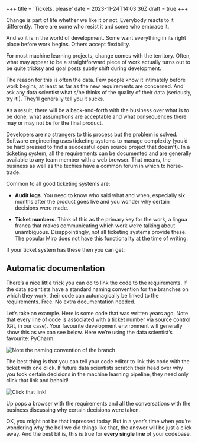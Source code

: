 +++
title = 'Tickets, please'
date = 2023-11-24T14:03:36Z
draft = true
+++

Change is part of life whether we like it or not.  Everybody reacts to it differently. There are some who resist it and some who embrace it. 

And so it is in the world of development. Some want everything in its right place before work begins. Others accept flexibility.

For most machine learning projects, change comes with the territory. Often, what may appear to be a straightforward piece of work actually turns out to be quite tricksy and goal posts subtly shift during development.

The reason for this is often the data. Few people know it intimately before work begins, at least as far as the new requirements are concerned. And ask any data scientist what s/he thinks of the quality of their data (seriously, try it!). They’ll generally tell you it sucks.

As a result, there will be a back-and-forth with the business over what is to be done, what assumptions are acceptable and what consequences there may or may not be for the final product.

Developers are no strangers to this process but the problem is solved. Software engineering uses ticketing systems to manage complexity (you’d be hard pressed to find a successful open source project that doesn't). In a ticketing system, all the requirements can be documented and are generally available to any team member with a web browser. That means, the business as well as the techies have a common forum in which to horse-trade.

Common to all good ticketing systems are:

- **Audit logs**. You need to know who said what and when, especially six months after the product goes live and you wonder why certain decisions were made.

- **Ticket numbers**. Think of this as the primary key for the work, a lingua franca that makes communicating which work we’re talking about unambiguous. Disappointingly, not all ticketing systems provide these. The popular Miro does not have this functionality at the time of writing.

If your ticket system has these then you can get:

## Automatic documentation

There’s a nice little trick you can do to link the code to the requirements. If the data scientists have a standard naming convention for the branches on which they work, their code can automagically be linked to the requirements. Free. No extra documentation needed.

Let’s take an example. Here is some code that was written years ago. Note that every line of code is associated with a ticket number via source control (Git, in our case). Your favourite development environment will generally show this as we can see below. Here we’re using the data scientist’s favourite: PyCharm:

![Note the naming convention of the branch](/img/blog/ticket_code.png)

The best thing is that you can tell your code editor to link this code with the ticket with one click. If future data scientists scratch their head over why you took certain decisions in the machine learning pipeline, they need only click that link and behold!

![Click that link!](/img/blog/ticket_open.png)

Up pops a browser with the requirements and all the conversations with the business discussing why certain decisions were taken.

OK, you might not be that impressed today. But in a year’s time when you’re wondering why the hell we did things like that, the answer will be just a click away. And the best bit is, this is true for **every single line** of your codebase.

